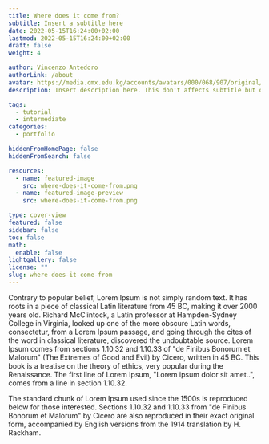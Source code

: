```yaml
---
title: Where does it come from?
subtitle: Insert a subtitle here
date: 2022-05-15T16:24:00+02:00
lastmod: 2022-05-15T16:24:00+02:00
draft: false
weight: 4

author: Vincenzo Antedoro
authorLink: /about
avatar: https://media.cmx.edu.kg/accounts/avatars/000/068/907/original/4f08cc17c3aba020.jpeg
description: Insert description here. This don't affects subtitle but only html internals

tags:
  - tutorial
  - intermediate
categories:
  - portfolio

hiddenFromHomePage: false
hiddenFromSearch: false

resources:
  - name: featured-image
    src: where-does-it-come-from.png
  - name: featured-image-preview
    src: where-does-it-come-from.png

type: cover-view
featured: false
sidebar: false
toc: false
math:
  enable: false
lightgallery: false
license: ""
slug: where-does-it-come-from
---
```


Contrary to popular belief, Lorem Ipsum is not simply random text. It has roots in a piece of classical Latin literature from 45 BC, making it over 2000 years old. Richard McClintock, a Latin professor at Hampden-Sydney College in Virginia, looked up one of the more obscure Latin words, consectetur, from a Lorem Ipsum passage, and going through the cites of the word in classical literature, discovered the undoubtable source. Lorem Ipsum comes from sections 1.10.32 and 1.10.33 of "de Finibus Bonorum et Malorum" (The Extremes of Good and Evil) by Cicero, written in 45 BC. This book is a treatise on the theory of ethics, very popular during the Renaissance. The first line of Lorem Ipsum, "Lorem ipsum dolor sit amet..", comes from a line in section 1.10.32.

The standard chunk of Lorem Ipsum used since the 1500s is reproduced below for those interested. Sections 1.10.32 and 1.10.33 from "de Finibus Bonorum et Malorum" by Cicero are also reproduced in their exact original form, accompanied by English versions from the 1914 translation by H. Rackham.
